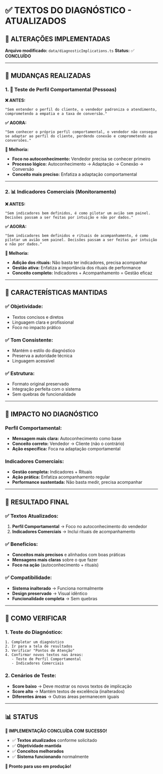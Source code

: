 # ✅ TEXTOS DO DIAGNÓSTICO - ATUALIZADOS

## 🎯 **ALTERAÇÕES IMPLEMENTADAS**

**Arquivo modificado:** `data/diagnosticImplications.ts`
**Status:** ✅ **CONCLUÍDO**

---

## 📝 **MUDANÇAS REALIZADAS**

### **1. 🧠 Teste de Perfil Comportamental (Pessoas)**

**❌ ANTES:**
```
"Sem entender o perfil do cliente, o vendedor padroniza o atendimento, comprometendo a empatia e a taxa de conversão."
```

**✅ AGORA:**
```
"Sem conhecer o próprio perfil comportamental, o vendedor não consegue se adaptar ao perfil do cliente, perdendo conexão e comprometendo as conversões."
```

**🎯 Melhoria:**
- **Foco no autoconhecimento:** Vendedor precisa se conhecer primeiro
- **Processo lógico:** Autoconhecimento → Adaptação → Conexão → Conversão
- **Conceito mais preciso:** Enfatiza a adaptação comportamental

---

### **2. 📊 Indicadores Comerciais (Monitoramento)**

**❌ ANTES:**
```
"Sem indicadores bem definidos, é como pilotar um avião sem painel. Decisões passam a ser feitas por intuição e não por dados."
```

**✅ AGORA:**
```
"Sem indicadores bem definidos e rituais de acompanhamento, é como pilotar um avião sem painel. Decisões passam a ser feitas por intuição e não por dados."
```

**🎯 Melhoria:**
- **Adição dos rituais:** Não basta ter indicadores, precisa acompanhar
- **Gestão ativa:** Enfatiza a importância dos rituais de performance
- **Conceito completo:** Indicadores + Acompanhamento = Gestão eficaz

---

## 🎨 **CARACTERÍSTICAS MANTIDAS**

### **✅ Objetividade:**
- Textos concisos e diretos
- Linguagem clara e profissional
- Foco no impacto prático

### **✅ Tom Consistente:**
- Mantém o estilo do diagnóstico
- Preserva a autoridade técnica
- Linguagem acessível

### **✅ Estrutura:**
- Formato original preservado
- Integração perfeita com o sistema
- Sem quebras de funcionalidade

---

## 🎯 **IMPACTO NO DIAGNÓSTICO**

### **Perfil Comportamental:**
- **Mensagem mais clara:** Autoconhecimento como base
- **Conceito correto:** Vendedor → Cliente (não o contrário)
- **Ação específica:** Foca na adaptação comportamental

### **Indicadores Comerciais:**
- **Gestão completa:** Indicadores + Rituais
- **Ação prática:** Enfatiza acompanhamento regular
- **Performance sustentada:** Não basta medir, precisa acompanhar

---

## 🚀 **RESULTADO FINAL**

### **✅ Textos Atualizados:**
1. **Perfil Comportamental** → Foco no autoconhecimento do vendedor
2. **Indicadores Comerciais** → Inclui rituais de acompanhamento

### **✅ Benefícios:**
- **Conceitos mais precisos** e alinhados com boas práticas
- **Mensagens mais claras** sobre o que fazer
- **Foco na ação** (autoconhecimento + rituais)

### **✅ Compatibilidade:**
- **Sistema inalterado** → Funciona normalmente
- **Design preservado** → Visual idêntico
- **Funcionalidade completa** → Sem quebras

---

## 🧪 **COMO VERIFICAR**

### **1. Teste do Diagnóstico:**
```
1. Completar um diagnóstico
2. Ir para a tela de resultados
3. Verificar "Pontos de Atenção"
4. Confirmar novos textos nas áreas:
   - Teste de Perfil Comportamental
   - Indicadores Comerciais
```

### **2. Cenários de Teste:**
- **Score baixo** → Deve mostrar os novos textos de implicação
- **Score alto** → Mantém textos de excelência (inalterados)
- **Diferentes áreas** → Outras áreas permanecem iguais

---

## 📊 **STATUS**

**🎉 IMPLEMENTAÇÃO CONCLUÍDA COM SUCESSO!**

- ✅ **Textos atualizados** conforme solicitado
- ✅ **Objetividade mantida** 
- ✅ **Conceitos melhorados**
- ✅ **Sistema funcionando** normalmente

**🚀 Pronto para uso em produção!**
